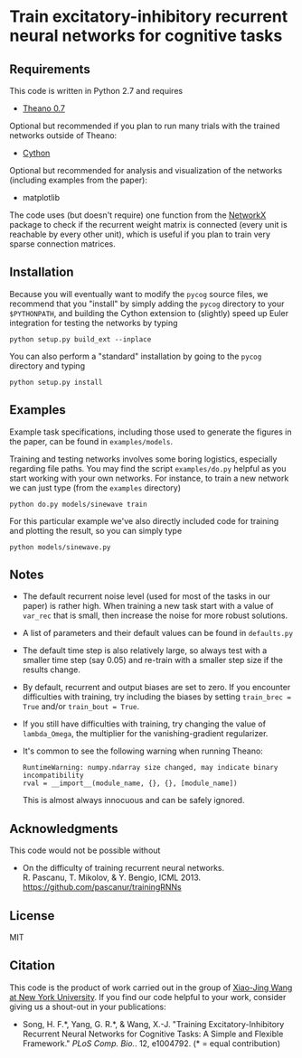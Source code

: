 # Train excitatory-inhibitory recurrent neural networks for cognitive tasks

## Requirements

This code is written in Python 2.7 and requires

* [Theano 0.7](http://deeplearning.net/software/theano/)

Optional but recommended if you plan to run many trials with the trained networks outside of Theano:

* [Cython](http://cython.org/)

Optional but recommended for analysis and visualization of the networks (including examples from the paper):

* matplotlib

The code uses (but doesn't require) one function from the [NetworkX](https://networkx.github.io/) package to check if the recurrent weight matrix is connected (every unit is reachable by every other unit), which is useful if you plan to train very sparse connection matrices.

## Installation

Because you will eventually want to modify the `pycog` source files, we recommend that you "install" by simply adding the `pycog` directory to your `$PYTHONPATH`, and building the Cython extension to (slightly) speed up Euler integration for testing the networks by typing

```
python setup.py build_ext --inplace
```

You can also perform a "standard" installation by going to the `pycog` directory and typing

```
python setup.py install
```

## Examples

Example task specifications, including those used to generate the figures in the paper, can be found in `examples/models`.

Training and testing networks involves some boring logistics, especially regarding file paths. You may find the script `examples/do.py` helpful as you start working with your own networks. For instance, to train a new network we can just type (from the `examples` directory)

```
python do.py models/sinewave train
```

For this particular example we've also directly included code for training and plotting the result, so you can simply type

```
python models/sinewave.py
```

## Notes

* The default recurrent noise level (used for most of the tasks in our paper) is rather high. When training a new task start with a value of `var_rec` that is small, then increase the noise for more robust solutions.

* A list of parameters and their default values can be found in `defaults.py`

* The default time step is also relatively large, so always test with a smaller time step (say 0.05) and re-train with a smaller step size if the results change.

* By default, recurrent and output biases are set to zero. If you encounter difficulties with training, try including the biases by setting `train_brec = True` and/or `train_bout = True`.

* If you still have difficulties with training, try changing the value of `lambda_Omega`, the multiplier for the vanishing-gradient regularizer.

* It's common to see the following warning when running Theano:

  ```
  RuntimeWarning: numpy.ndarray size changed, may indicate binary incompatibility
  rval = __import__(module_name, {}, {}, [module_name])
  ```

  This is almost always innocuous and can be safely ignored.

## Acknowledgments

This code would not be possible without

* On the difficulty of training recurrent neural networks.                                         
  R. Pascanu, T. Mikolov, & Y. Bengio, ICML 2013.                                                  
  https://github.com/pascanur/trainingRNNs

## License

MIT

## Citation

This code is the product of work carried out in the group of [Xiao-Jing Wang at New York University](http://www.cns.nyu.edu/wanglab/). If you find our code helpful to your work, consider giving us a shout-out in your publications:

* Song, H. F.\*, Yang, G. R.\*, & Wang, X.-J. "Training Excitatory-Inhibitory Recurrent Neural Networks for Cognitive Tasks: A Simple and Flexible Framework." *PLoS Comp. Bio.*. 12, e1004792. (\* = equal contribution)
